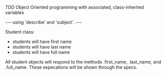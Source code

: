 TDD Object Oriented programming with associated, class-inherited variables 

--- using 'describe' and 'subject'. ---

Student class:

- students will have first name
- students will have last name
- students will have full name

All student objects will respond to the methods .first_name, .last_name, and .full_name.  These expecations will be shown through the specs.

